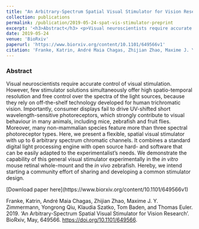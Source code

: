 ```yaml
---
title: "An Arbitrary-Spectrum Spatial Visual Stimulator for Vision Research"
collection: publications
permalink: /publication/2019-05-24-spat-vis-stimulator-preprint
excerpt: '<h3>Abstract</h3> <p>Visual neuroscientists require accurate control of visual stimulation. However, few stimulator solutions simultaneously offer high spatio-temporal resolution and free control over the spectra of the light sources, because they rely on off-the-shelf technology developed for human trichromatic vision. Importantly, consumer displays fail to drive UV-shifted short wavelength-sensitive photoreceptors, which strongly contribute to visual behaviour in many animals, including mice, zebrafish and fruit flies. Moreover, many non-mammalian species feature more than three spectral photoreceptor types. Here, we present a flexible, spatial visual stimulator with up to 6 arbitrary spectrum chromatic channels. It combines a standard digital light processing engine with open source hard- and software that can be easily adapted to the experimentalist’s needs. We demonstrate the capability of this general visual stimulator experimentally in the <i>in vitro</i> mouse retinal whole-mount and the <i>in vivo</i> zebrafish. Hereby, we intend starting a community effort of sharing and developing a common stimulator design.</p>'
date: 2019-05-24
venue: 'BioRxiv'
paperurl: 'https://www.biorxiv.org/content/10.1101/649566v1'
citation: 'Franke, Katrin, André Maia Chagas, Zhijian Zhao, Maxime J. Y. Zimmermann, Yongrong Qiu, Klaudia Szatko, Tom Baden, and Thomas Euler. (2019). &quot;An Arbitrary-Spectrum Spatial Visual Stimulator for Vision Research.&quot; <i>BioRxiv </i>.May.'
---
```


<h3>Abstract</h3> <p>Visual neuroscientists require accurate control of visual stimulation. However, few stimulator solutions simultaneously offer high spatio-temporal resolution and free control over the spectra of the light sources, because they rely on off-the-shelf technology developed for human trichromatic vision. Importantly, consumer displays fail to drive UV-shifted short wavelength-sensitive photoreceptors, which strongly contribute to visual behaviour in many animals, including mice, zebrafish and fruit flies. Moreover, many non-mammalian species feature more than three spectral photoreceptor types. Here, we present a flexible, spatial visual stimulator with up to 6 arbitrary spectrum chromatic channels. It combines a standard digital light processing engine with open source hard- and software that can be easily adapted to the experimentalist’s needs. We demonstrate the capability of this general visual stimulator experimentally in the <i>in vitro</i> mouse retinal whole-mount and the <i>in vivo</i> zebrafish. Hereby, we intend starting a community effort of sharing and developing a common stimulator design.</p>
[Download paper here](https://www.biorxiv.org/content/10.1101/649566v1)

Franke, Katrin, André Maia Chagas, Zhijian Zhao, Maxime J. Y. Zimmermann, Yongrong Qiu, Klaudia Szatko, Tom Baden, and Thomas Euler. 2019. ‘An Arbitrary-Spectrum Spatial Visual Stimulator for Vision Research’. BioRxiv, May, 649566. https://doi.org/10.1101/649566.
